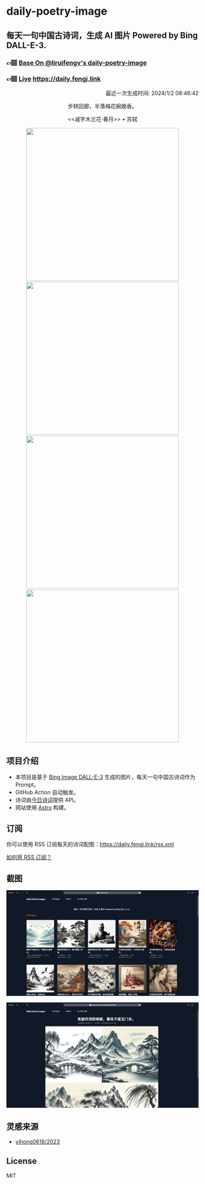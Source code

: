 
# daily-poetry-image

## 每天一句中国古诗词，生成 AI 图片 Powered by Bing DALL-E-3.

### 👉🏽 [Base On @liruifengv's daily-poetry-image](https://github.com/liruifengv/daily-poetry-image)

### 👉🏽 [Live](https://daily.fengj.link) https://daily.fengj.link

<p align="right">
  最近一次生成时间: 2024/1/2 08:46:42
</p>
<p align="center">
步转回廊，半落梅花婉娩香。
</p>
<p align="center">
<<减字木兰花·春月>> • 苏轼
</p>
<p align="center">
<img src="https://tse2.mm.bing.net/th/id/OIG.xSLKk52dN4y2loJoFKbR" height="400" width="400" />
<img src="https://tse4.mm.bing.net/th/id/OIG.OwyiYflT5AUF4uxlwNy1" height="400" width="400" />
<img src="https://tse1.mm.bing.net/th/id/OIG.6yLbdaOL3r4bzDIsMFV8" height="400" width="400" />
<img src="https://tse4.mm.bing.net/th/id/OIG.cYv7Yqfq9F6L0UIU3aBx" height="400" width="400" />
</p>

## 项目介绍

-   本项目是基于 [Bing Image DALL-E-3](https://www.bing.com/images/create) 生成的图片，每天一句中国古诗词作为 Prompt。
-   GitHub Action 自动触发。
-   诗词由[今日诗词](https://www.jinrishici.com/)提供 API。
-   网站使用 [Astro](https://astro.build) 构建。

## 订阅

你可以使用 RSS 订阅每天的诗词配图：https://daily.fengj.link/rss.xml

[如何用 RSS 订阅？](https://zhuanlan.zhihu.com/p/55026716)

## 截图

![图片列表](./screenshots/Snipaste_2023-12-28_21-00-26.png)

![图片详情](./screenshots/Snipaste_2023-12-28_21-00-53.png)

## 灵感来源

-   [yihong0618/2023](https://github.com/yihong0618/2023)

## License

MIT
